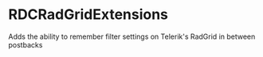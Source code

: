 RDCRadGridExtensions
====================

Adds the ability to remember filter settings on Telerik's RadGrid in between postbacks
